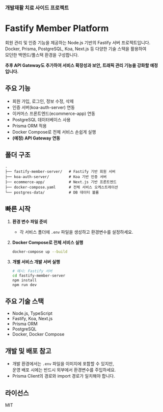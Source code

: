 ### 개발재활 치료 사이드 프로젝트

# Fastify Member Platform

회원 관리 및 인증 기능을 제공하는 Node.js 기반의 Fastify 서버 프로젝트입니다.  
Docker, Prisma, PostgreSQL, Koa, Next.js 등 다양한 기술 스택을 활용하여  
모던한 백엔드/풀스택 환경을 구성합니다.

**추후 API Gateway도 추가하여 서비스 확장성과 보안, 트래픽 관리 기능을 강화할 예정입니다.**

## 주요 기능

- 회원 가입, 로그인, 정보 수정, 삭제
- 인증 서버(koa-auth-server) 연동
- 이커머스 프론트엔드(ecommerce-app) 연동
- PostgreSQL 데이터베이스 사용
- Prisma ORM 적용
- Docker Compose로 전체 서비스 손쉽게 실행
- **(예정) API Gateway 연동**

## 폴더 구조

```
.
├── fastify-member-server/   # Fastify 기반 회원 서버
├── koa-auth-server/         # Koa 기반 인증 서버
├── ecommerce-app/           # Next.js 기반 프론트엔드
├── docker-compose.yaml      # 전체 서비스 오케스트레이션
└── postgres-data/           # DB 데이터 볼륨
```

## 빠른 시작

1. **환경 변수 파일 준비**
   - 각 서비스 폴더에 `.env` 파일을 생성하고 환경변수를 설정하세요.

2. **Docker Compose로 전체 서비스 실행**
   ```sh
   docker-compose up --build
   ```

3. **개별 서비스 개발 서버 실행**
   ```sh
   # 예시: Fastify 서버
   cd fastify-member-server
   npm install
   npm run dev
   ```

## 주요 기술 스택

- Node.js, TypeScript
- Fastify, Koa, Next.js
- Prisma ORM
- PostgreSQL
- Docker, Docker Compose

## 개발 및 배포 참고

- 개발 환경에서는 `.env` 파일을 이미지에 포함할 수 있지만,  
  운영 배포 시에는 반드시 외부에서 환경변수를 주입하세요.
- Prisma Client의 경로와 import 경로가 일치해야 합니다.

## 라이선스

MIT